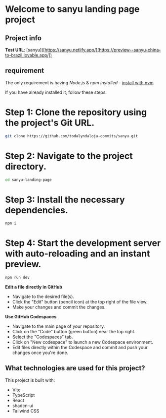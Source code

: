 # Welcome to sanyu landing page project

## Project info

**Test URL**: [sanyu]([https://sanyu.netlify.app/](https://preview--sanyu-china-to-brazil.lovable.app/])

## requirement
The only requirement is having *Node.js* & *npm installed* - [install with nvm](https://github.com/nvm-sh/nvm#installing-and-updating)

If you have already installed it, follow these steps:


# Step 1: Clone the repository using the project's Git URL.
```sh 
git clone https://github.com/todalyndaloja-commits/sanyu.git
```
# Step 2: Navigate to the project directory.
```sh
cd sanyu-landing-page
```
# Step 3: Install the necessary dependencies.
```sh
npm i
```
# Step 4: Start the development server with auto-reloading and an instant preview.
```sh
npm run dev
```

**Edit a file directly in GitHub**

- Navigate to the desired file(s).
- Click the "Edit" button (pencil icon) at the top right of the file view.
- Make your changes and commit the changes.

**Use GitHub Codespaces**

- Navigate to the main page of your repository.
- Click on the "Code" button (green button) near the top right.
- Select the "Codespaces" tab.
- Click on "New codespace" to launch a new Codespace environment.
- Edit files directly within the Codespace and commit and push your changes once you're done.

## What technologies are used for this project?

This project is built with:

- Vite
- TypeScript
- React
- shadcn-ui
- Tailwind CSS


